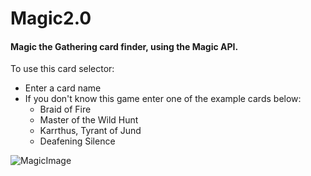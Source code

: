 # Magic2.0
#### Magic the Gathering card finder, using the Magic API.

To use this card selector:
- Enter a card name
- If you don't know this game enter one of the example cards below:
  - Braid of Fire
  - Master of the Wild Hunt
  - Karrthus, Tyrant of Jund
  - Deafening Silence

![MagicImage](https://user-images.githubusercontent.com/86887032/166155436-2001f57f-e02b-41cf-91c5-06e38689eeab.JPG)

